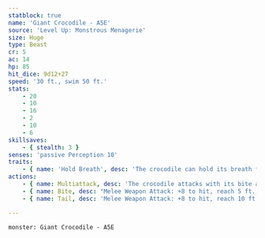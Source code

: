 ```yaml
---
statblock: true
name: 'Giant Crocodile - A5E'
source: 'Level Up: Monstrous Menagerie'
size: Huge
type: Beast
cr: 5
ac: 14
hp: 85
hit_dice: 9d12+27
speed: '30 ft., swim 50 ft.'
stats:
    - 20
    - 10
    - 16
    - 2
    - 10
    - 6
skillsaves:
    - { stealth: 3 }
senses: 'passive Perception 10'
traits:
    - { name: 'Hold Breath', desc: 'The crocodile can hold its breath for 30 minutes.' }
actions:
    - { name: Multiattack, desc: 'The crocodile attacks with its bite and its tail.' }
    - { name: Bite, desc: "Melee Weapon Attack: +8 to hit, reach 5 ft., one target. Hit: 16 (2d10+5) piercing damage and the target is grappled (escape DC 15). Until this grapple ends, the target is restrained and the crocodile can't bite a different target." }
    - { name: Tail, desc: 'Melee Weapon Attack: +8 to hit, reach 10 ft., one creature not grappled by the crocodile. Hit: 14 (2d8+5) bludgeoning damage and the target makes a DC 18 Strength saving throw, falling prone on a failure.' }

---
```

```statblock
monster: Giant Crocodile - A5E
```
